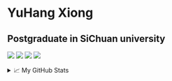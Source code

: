 # YuHang Xiong

## Postgraduate in SiChuan university
![](https://img.shields.io/badge/language-Go/Golang-orange.svg?style=flat&logo=smart&logoColor=ffffff)
![](https://img.shields.io/badge/os-linux-blue?style=flat&logo=Linux&logoColor=ffffff)
![](https://img.shields.io/badge/use-matlab-brightgreen?style=flat&logo=mathworks&logoColor=ffffff)
![](https://img.shields.io/badge/language-C/C++-red.svg?style=flat&logo=go&logoColor=ffffff)

<details>
<summary>📈 My GitHub Stats</summary>
  
![xyh's github stats](https://github-readme-stats.vercel.app/api?username=ohmyjesus)
